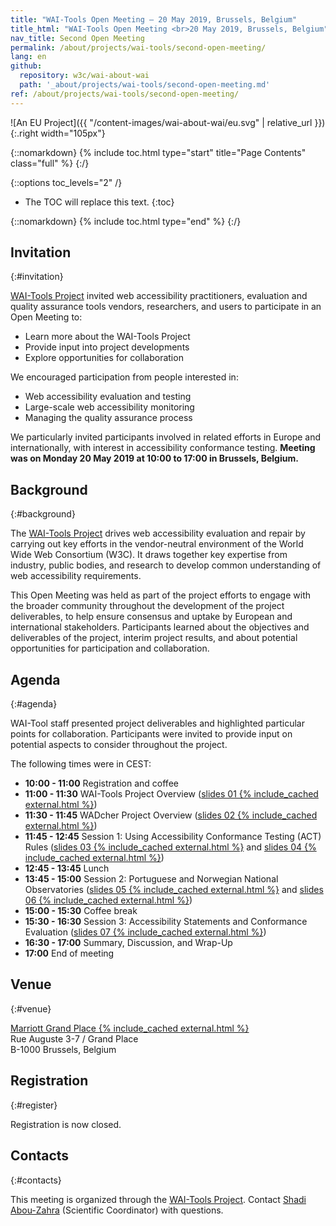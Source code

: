 ```yaml
---
title: "WAI-Tools Open Meeting — 20 May 2019, Brussels, Belgium"
title_html: "WAI-Tools Open Meeting <br>20 May 2019, Brussels, Belgium"
nav_title: Second Open Meeting
permalink: /about/projects/wai-tools/second-open-meeting/
lang: en
github:
  repository: w3c/wai-about-wai
  path: '_about/projects/wai-tools/second-open-meeting.md'
ref: /about/projects/wai-tools/second-open-meeting/
---
```


![An EU Project]({{ "/content-images/wai-about-wai/eu.svg" | relative_url }}){:.right width="105px"}

{::nomarkdown}
{% include toc.html type="start" title="Page Contents" class="full" %}
{:/}

{::options toc_levels="2" /}

-   The TOC will replace this text.
{:toc}


{::nomarkdown}
{% include toc.html type="end" %}
{:/}

## Invitation
{:#invitation}

[WAI-Tools Project](/about/projects/wai-tools/) invited web accessibility practitioners, evaluation and quality assurance tools vendors, researchers, and users to participate in an Open Meeting to:

-   Learn more about the WAI-Tools Project
-   Provide input into project developments
-   Explore opportunities for collaboration

We encouraged participation from people interested in:

-   Web accessibility evaluation and testing
-   Large-scale web accessibility monitoring
-   Managing the quality assurance process

We particularly invited participants involved in related efforts in Europe and internationally, with interest in accessibility conformance testing. **Meeting was on Monday 20 May 2019 at 10:00 to 17:00 in Brussels, Belgium.**

## Background
{:#background}

The [WAI-Tools Project](/about/projects/wai-tools/) drives web accessibility evaluation and repair by carrying out key efforts in the vendor-neutral environment of the World Wide Web Consortium (W3C). It draws together key expertise from industry, public bodies, and research to develop common understanding of web accessibility requirements.

This Open Meeting was held as part of the project efforts to engage with the broader community throughout the development of the project deliverables, to help ensure consensus and uptake by European and international stakeholders. Participants learned about the objectives and deliverables of the project, interim project results, and about potential opportunities for participation and collaboration.

## Agenda
{:#agenda}

WAI-Tool staff presented project deliverables and highlighted particular points for collaboration. Participants were invited to provide input on potential aspects to consider throughout the project.

The following times were in CEST:

-   **10:00 - 11:00** Registration and coffee
-   **11:00 - 11:30** WAI-Tools Project Overview ([slides 01 {% include_cached external.html %}](https://www.w3.org/WAI/Tools/slides/meeting2/01%20WAI-Tools%20Project%20Overview.pptx))
-   **11:30 - 11:45** WADcher Project Overview ([slides 02 {% include_cached external.html %}](https://www.w3.org/WAI/Tools/slides/meeting2/02%20WADcher%20Project%20Overview.pptx))
-   **11:45 - 12:45** Session 1: Using Accessibility Conformance Testing (ACT) Rules ([slides 03 {% include_cached external.html %}](https://www.w3.org/WAI/Tools/slides/meeting2/03%20ACT%20Rules%20Overview.pptx) and  [slides 04 {% include_cached external.html %}](https://www.w3.org/WAI/Tools/slides/meeting2/04%20ACT%20Rules%20in%20Practice.pptx))
-   **12:45 - 13:45** Lunch
-   **13:45 - 15:00** Session 2: Portuguese and Norwegian National Observatories ([slides 05 {% include_cached external.html %}](https://www.w3.org/WAI/Tools/slides/meeting2/05%20PT%20Observatory.pptx) and [slides 06 {% include_cached external.html %}](https://www.w3.org/WAI/Tools/slides/meeting2/06%20NO%20Observatory.pptx))
-   **15:00 - 15:30** Coffee break
-   **15:30 - 16:30** Session 3: Accessibility Statements and Conformance Evaluation ([slides 07 {% include_cached external.html %}](https://www.w3.org/WAI/Tools/slides/meeting2/07%20Support%20Tools.pptx))
-   **16:30 - 17:00** Summary, Discussion, and Wrap-Up
-   **17:00** End of meeting

## Venue
{:#venue}

[Marriott Grand Place {% include_cached external.html %}](https://www.marriott.com/hotels/travel/brudt-brussels-marriott-hotel-grand-place/)<br>
Rue Auguste 3-7 / Grand Place<br>
B-1000 Brussels, Belgium

## Registration
{:#register}

<!--// Participation is free, but spaces are limited. **[Registration until 3 May 2019 is required](https://www.w3.org/2002/09/wbs/1/WAI-Tools_meeting2/)** and will be confirmed. //-->Registration is now closed. <!--// Please contact [Shadi Abou-Zahra](http://www.w3.org/People/shadi/) (Scientific Coordinator) if you have questions. //-->

## Contacts
{:#contacts}

This meeting is organized through the [WAI-Tools Project](/about/projects/wai-tools/). Contact [Shadi Abou-Zahra](http://www.w3.org/People/shadi/) (Scientific Coordinator) with questions.
